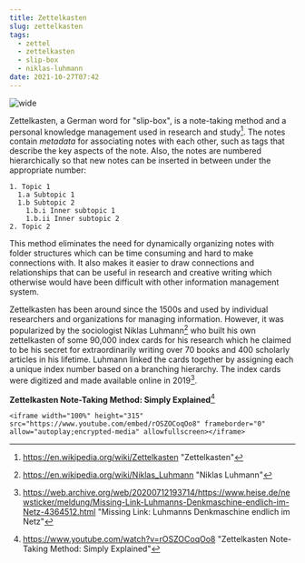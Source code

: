 ```yaml
---
title: Zettelkasten
slug: zettelkasten
tags:
  - zettel
  - zettelkasten
  - slip-box
  - niklas-luhmann
date: 2021-10-27T07:42
---
```



![wide](https://upload.wikimedia.org/wikipedia/commons/3/33/Zettelkasten_%28514941699%29.jpg "image from Wikimedia Commons (cc)")

Zettelkasten, a German word for "slip-box", is a note-taking method and
a personal knowledge management used in research and study[^1]. The notes
contain _metadata_ for associating notes with each other, such as tags that
describe the key aspects of the note. Also, the notes are numbered
hierarchically so that new notes can be inserted in between under the
appropriate number:

```
1. Topic 1
  1.a Subtopic 1
  1.b Subtopic 2
    1.b.i Inner subtopic 1
    1.b.ii Inner subtopic 2
2. Topic 2
```

This method eliminates the need for dynamically organizing notes with folder
structures which can be time consuming and hard to make connections with. It
also makes it easier to draw connections and relationships that can be useful in
research and creative writing which otherwise would have been difficult with
other information management system.

Zettelkasten has been around since the 1500s and used by individual researchers
and organizations for managing information. However, it was popularized by the
sociologist Niklas Luhmann[^2] who built his own zettelkasten of some 90,000
index cards for his research which he claimed to be his secret for
extraordinarily writing over 70 books and 400 scholarly articles in his
lifetime. Luhmann linked the cards together by assigning each a unique index
number based on a branching hierarchy. The index cards were digitized and made
available online in 2019[^3].

**Zettelkasten Note-Taking Method: Simply Explained**[^4]

``` {=html}
<iframe width="100%" height="315" src="https://www.youtube.com/embed/rOSZOCoqOo8" frameborder="0" allow="autoplay;encrypted-media" allowfullscreen></iframe>
```

[^1]: https://en.wikipedia.org/wiki/Zettelkasten "Zettelkasten"
[^2]: https://en.wikipedia.org/wiki/Niklas_Luhmann "Niklas Luhmann"
[^3]: https://web.archive.org/web/20200712193714/https://www.heise.de/newsticker/meldung/Missing-Link-Luhmanns-Denkmaschine-endlich-im-Netz-4364512.html "Missing Link: Luhmanns Denkmaschine endlich im Netz"
[^4]: https://www.youtube.com/watch?v=rOSZOCoqOo8 "Zettelkasten Note-Taking Method: Simply Explained"
